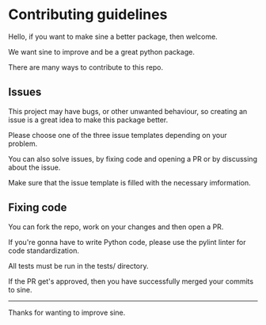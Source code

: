 # Contributing guidelines

Hello, if you want to make sine a better package, then welcome.

We want sine to improve and be a great python package.

There are many ways to contribute to this repo.

## Issues

This project may have bugs, or other unwanted behaviour, so creating an issue is a great idea to make this package better.

Please choose one of the three issue templates depending on your problem.

You can also solve issues, by fixing code and opening a PR or by discussing about the issue.

Make sure that the issue template is filled with the necessary imformation.

## Fixing code

You can fork the repo, work on your changes and then open a PR.

If you're gonna have to write Python code, please use the pylint linter for code standardization.

All tests must be run in the tests/ directory.

If the PR get's approved, then you have successfully merged your commits to sine.

-----

Thanks for wanting to improve sine.
